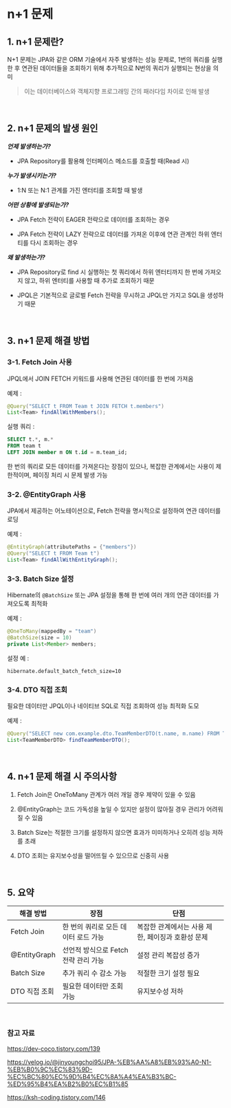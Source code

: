 # n+1 문제

## 1. n+1 문제란?

N+1 문제는 JPA와 같은 ORM 기술에서 자주 발생하는 성능 문제로, 1번의 쿼리를 실행한 후 연관된 데이터들을 조회하기 위해 추가적으로 N번의 쿼리가 실행되는 현상을 의미

> 이는 데이터베이스와 객체지향 프로그래밍 간의 패러다임 차이로 인해 발생

<br>

## 2. n+1 문제의 발생 원인

**_언제 발생하는가?_**

- JPA Repository를 활용해 인터페이스 메소드를 호출할 때(Read 시)

**_누가 발생시키는가?_**

- 1:N 또는 N:1 관계를 가진 엔터티를 조회할 때 발생

**_어떤 상황에 발생되는가?_**

- JPA Fetch 전략이 EAGER 전략으로 데이터를 조회하는 경우

- JPA Fetch 전략이 LAZY 전략으로 데이터를 가져온 이후에 연관 관계인 하위 엔터티를 다시 조회하는 경우

**_왜 발생하는가?_**

- JPA Repository로 find 시 실행하는 첫 쿼리에서 하위 엔터티까지 한 번에 가져오지 않고, 하위 엔터티를 사용할 때 추가로 조회하기 때문

- JPQL은 기본적으로 글로벌 Fetch 전략을 무시하고 JPQL만 가지고 SQL을 생성하기 때문

<br>

## 3. n+1 문제 해결 방법

### 3-1. Fetch Join 사용

JPQL에서 JOIN FETCH 키워드를 사용해 연관된 데이터를 한 번에 가져옴

예제 :

```java
@Query("SELECT t FROM Team t JOIN FETCH t.members")
List<Team> findAllWithMembers();
```

실행 쿼리 :

```sql
SELECT t.*, m.*
FROM team t
LEFT JOIN member m ON t.id = m.team_id;
```

한 번의 쿼리로 모든 데이터를 가져온다는 장점이 있으나, 복잡한 관계에서는 사용이 제한적이며, 페이징 처리 시 문제 발생 가능

### 3-2. @EntityGraph 사용

JPA에서 제공하는 어노테이션으로, Fetch 전략을 명시적으로 설정하여 연관 데이터를 로딩

예제 :

```java
@EntityGraph(attributePaths = {"members"})
@Query("SELECT t FROM Team t")
List<Team> findAllWithEntityGraph();
```

### 3-3. Batch Size 설정

Hibernate의 `@BatchSize` 또는 JPA 설정을 통해 한 번에 여러 개의 연관 데이터를 가져오도록 최적화

예제 :

```java
@OneToMany(mappedBy = "team")
@BatchSize(size = 10)
private List<Member> members;
```

설정 예 :

    hibernate.default_batch_fetch_size=10

### 3-4. DTO 직접 조회

필요한 데이터만 JPQL이나 네이티브 SQL로 직접 조회하여 성능 최적화 도모

예제 :

```java
@Query("SELECT new com.example.dto.TeamMemberDTO(t.name, m.name) FROM Team t JOIN t.members m")
List<TeamMemberDTO> findTeamMemberDTO();
```

<br>

## 4. n+1 문제 해결 시 주의사항

1. Fetch Join은 OneToMany 관계가 여러 개일 경우 제약이 있을 수 있음

2. @EntityGraph는 코드 가독성을 높일 수 있지만 설정이 많아질 경우 관리가 어려워질 수 있음

3. Batch Size는 적절한 크기를 설정하지 않으면 효과가 미미하거나 오히려 성능 저하를 초래

4. DTO 조회는 유지보수성을 떨어뜨릴 수 있으므로 신중히 사용

<br>

## 5. 요약

| 해결 방법     | 장점                                 | 단점                                              |
| ------------- | ------------------------------------ | ------------------------------------------------- |
| Fetch Join    | 한 번의 쿼리로 모든 데이터 로드 가능 | 복잡한 관계에서는 사용 제한, 페이징과 호환성 문제 |
| @EntityGraph  | 선언적 방식으로 Fetch 전략 관리 가능 | 설정 관리 복잡성 증가                             |
| Batch Size    | 추가 쿼리 수 감소 가능               | 적절한 크기 설정 필요                             |
| DTO 직접 조회 | 필요한 데이터만 조회 가능            | 유지보수성 저하                                   |

<br>

### 참고 자료

https://dev-coco.tistory.com/139

https://velog.io/@jinyoungchoi95/JPA-%EB%AA%A8%EB%93%A0-N1-%EB%B0%9C%EC%83%9D-%EC%BC%80%EC%9D%B4%EC%8A%A4%EA%B3%BC-%ED%95%B4%EA%B2%B0%EC%B1%85

https://ksh-coding.tistory.com/146
